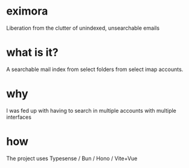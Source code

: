# eximora

Liberation from the clutter of unindexed, unsearchable emails

# what is it?

A searchable mail index from select folders from select imap accounts.

# why

I was fed up with having to search in multiple accounts with multiple interfaces

# how

The project uses Typesense  / Bun / Hono / Vite+Vue
